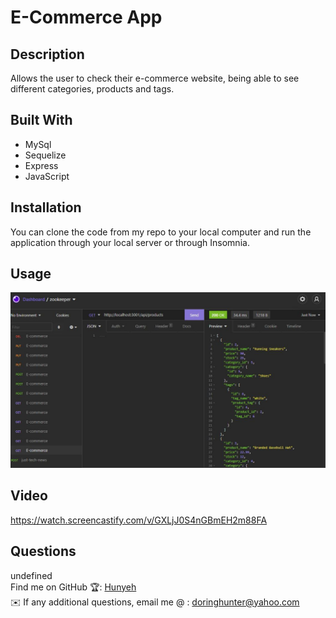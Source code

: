 # E-Commerce App

## Description
Allows the user to check their e-commerce website, being able to see different categories, products and tags.

## Built With
* MySql
* Sequelize
* Express
* JavaScript

## Installation 
You can clone the code from my repo to your local computer and run the application through your local server or through Insomnia.

## Usage
![alt text](images/Capture.JPG)

## Video
https://watch.screencastify.com/v/GXLjJ0S4nGBmEH2m88FA

## Questions
undefined
  <br />
  Find me on GitHub 🏆: [Hunyeh](https://github.com/Hunyeh)
  <br />
  ✉️ If any additional questions, email me @ : doringhunter@yahoo.com